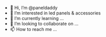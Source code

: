 - 👋 Hi, I’m @paneldaddy
- 👀 I’m interested in led panels & accessories
- 🌱 I’m currently learning ...
- 💞️ I’m looking to collaborate on ...
- 📫 How to reach me ...

<!---
paneldaddy/paneldaddy is a ✨ special ✨ repository because its `README.md` (this file) appears on your GitHub profile.
You can click the Preview link to take a look at your changes.
--->
